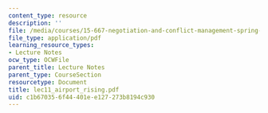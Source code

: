 ```yaml
---
content_type: resource
description: ''
file: /media/courses/15-667-negotiation-and-conflict-management-spring-2001/c1b670356f44401ee127273b8194c930_lec11_airport_rising.pdf
file_type: application/pdf
learning_resource_types:
- Lecture Notes
ocw_type: OCWFile
parent_title: Lecture Notes
parent_type: CourseSection
resourcetype: Document
title: lec11_airport_rising.pdf
uid: c1b67035-6f44-401e-e127-273b8194c930
---
```

